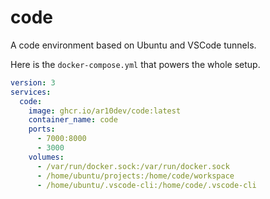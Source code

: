 # code
A code environment based on Ubuntu and VSCode tunnels.

Here is the `docker-compose.yml` that powers the whole setup.

```yaml
version: 3
services:
  code:
    image: ghcr.io/ar10dev/code:latest
    container_name: code
    ports:
      - 7000:8000
      - 3000
    volumes:
      - /var/run/docker.sock:/var/run/docker.sock
      - /home/ubuntu/projects:/home/code/workspace
      - /home/ubuntu/.vscode-cli:/home/code/.vscode-cli
```

